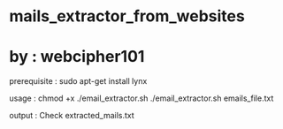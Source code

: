 # mails_extractor_from_websites
# by : webcipher101

prerequisite :
sudo apt-get install lynx

usage : 
chmod +x ./email_extractor.sh
./email_extractor.sh emails_file.txt

output : Check extracted_mails.txt

